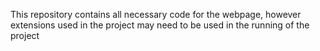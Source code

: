 This repository contains all necessary code for the webpage, however extensions used in the project may need to be used in the running of the project
